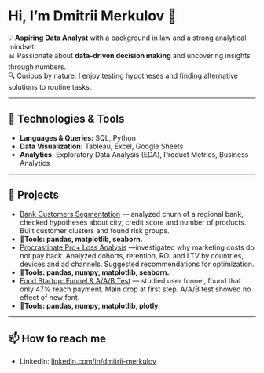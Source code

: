 # Hi, I’m Dmitrii Merkulov 👋

💡 **Aspiring Data Analyst** with a background in law and a strong analytical mindset.  
📊 Passionate about **data-driven decision making** and uncovering insights through numbers.  
🔍 Curious by nature: I enjoy testing hypotheses and finding alternative solutions to routine tasks.  

---

## 🔧 Technologies & Tools
- **Languages & Queries:** SQL, Python  
- **Data Visualization:** Tableau, Excel, Google Sheets  
- **Analytics:** Exploratory Data Analysis (EDA), Product Metrics, Business Analytics  

---

## 📂 Projects
- [Bank Customers Segmentation](https://github.com/merkulovdm/Projects/blob/main/final_project%20(1).ipynb?utm_source=chatgpt.com) — analyzed churn of a regional bank, checked hypotheses about city, credit score and number of products. Built customer clusters and found risk groups.
- **🔧Tools: pandas, matplotlib, seaborn.**  
- [Procrastinate Pro+ Loss Analysis](https://github.com/merkulovdm/Projects/blob/main/Убытки%20приложения%20_Procrastinate%20Pro_%20-%20новое%20сохранение.ipynb?utm_source=chatgpt.com) —investigated why marketing costs do not pay back. Analyzed cohorts, retention, ROI and LTV by countries, devices and ad channels. Suggested recommendations for optimization.
- **🔧Tools: pandas, numpy, matplotlib, seaborn.**  
- [Food Startup: Funnel & A/A/B Test](https://github.com/merkulovdm/Projects/blob/main/Стартап%20с%20продуктами%20питания.%20Воронки%2C%20ААВ%20тесты%20-%20новое%20сохранение..ipynb?utm_source=chatgpt.com) — studied user funnel, found that only 47% reach payment. Main drop at first step. A/A/B test showed no effect of new font.
- **🔧Tools: pandas, numpy, matplotlib, plotly.**  

---

## 📫 How to reach me
- LinkedIn: [linkedin.com/in/dmitrii-merkulov](https://www.linkedin.com/in/dmitrii-merkulov)   

